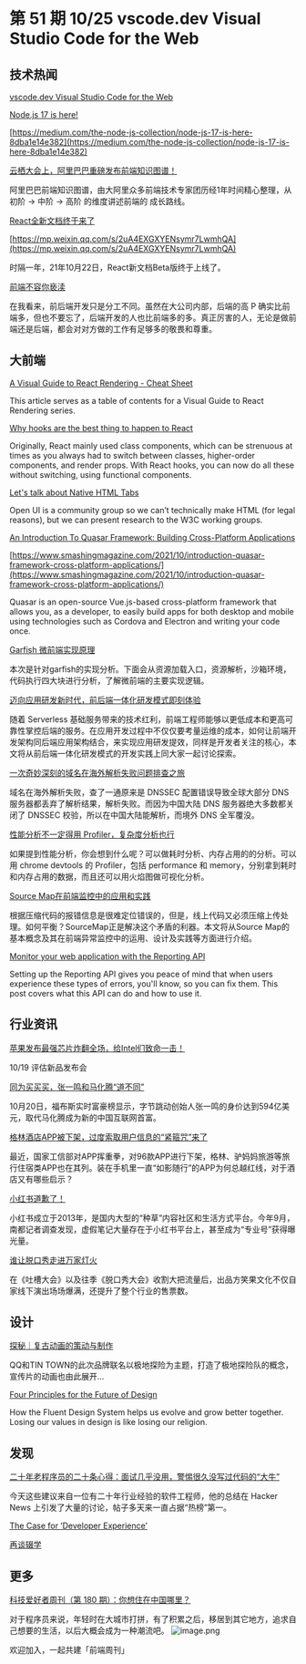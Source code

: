 # 第 51 期 10/25 vscode.dev Visual Studio Code for the Web
## 技术热闻
[vscode.dev Visual Studio Code for the Web](https://code.visualstudio.com/blogs/2021/10/20/vscode-dev)


[Node.js 17 is here!](https://nodejs.org/en/blog/release/v17.0.0/)


[https://medium.com/the-node-js-collection/node-js-17-is-here-8dba1e14e382](https://medium.com/the-node-js-collection/node-js-17-is-here-8dba1e14e382)


[云栖大会上，阿里巴巴重磅发布前端知识图谱！](https://mp.weixin.qq.com/s/c8WXCTl6wMqd2AJktX7SIg)

阿里巴巴前端知识图谱，由大阿里众多前端技术专家团历经1年时间精心整理，从 初阶 -> 中阶 -> 高阶 的维度讲述前端的 成长路线。

[React全新文档终于来了](https://beta.reactjs.org/)


[https://mp.weixin.qq.com/s/2uA4EXGXYENsymr7LwmhQA](https://mp.weixin.qq.com/s/2uA4EXGXYENsymr7LwmhQA)

时隔一年，21年10月22日，React新文档Beta版终于上线了。

[前端不容你亵渎](https://mp.weixin.qq.com/s/uZ02TG27zeqmB-9O_1BvhA)

在我看来，前后端开发只是分工不同。虽然在大公司内部，后端的高 P 确实比前端多，但也不要忘了，后端开发的人也比前端多的多。真正厉害的人，无论是做前端还是后端，都会对对方做的工作有足够多的敬畏和尊重。

## 大前端
[A Visual Guide to React Rendering - Cheat Sheet](https://alexsidorenko.com/blog/react-render-cheat-sheet/)

This article serves as a table of contents for a Visual Guide to React Rendering series.

[Why hooks are the best thing to happen to React](https://stackoverflow.blog/2021/10/20/why-hooks-are-the-best-thing-to-happen-to-react/)

Originally, React mainly used class components, which can be strenuous at times as you always had to switch between classes, higher-order components, and render props. With React hooks, you can now do all these without switching, using functional components.

[Let's talk about Native HTML Tabs](https://daverupert.com/2021/10/native-html-tabs/)

Open UI is a community group so we can’t technically make HTML (for legal reasons), but we can present research to the W3C working groups.

[An Introduction To Quasar Framework: Building Cross-Platform Applications](https://github.com/quasarframework/quasar)


[https://www.smashingmagazine.com/2021/10/introduction-quasar-framework-cross-platform-applications/](https://www.smashingmagazine.com/2021/10/introduction-quasar-framework-cross-platform-applications/)

Quasar is an open-source Vue.js-based cross-platform framework that allows you, as a developer, to easily build apps for both desktop and mobile using technologies such as Cordova and Electron and writing your code once.

[Garfish 微前端实现原理](https://mp.weixin.qq.com/s/5t1RpPXVCGCPlxGBmxUGbg)

本次是针对garfish的实现分析。下面会从资源加载入口，资源解析，沙箱环境，代码执行四大块进行分析，了解微前端的主要实现逻辑。

[迈向应用研发新时代，前后端一体化研发模式即刻体验](https://mp.weixin.qq.com/s/PvZbW1Nm2-w2F1qYaNfLpg)

随着 Serverless 基础服务带来的技术红利，前端工程师能够以更低成本和更高可靠性掌控后端的服务。在应用开发过程中不仅仅要考量运维的成本，如何让前端开发架构同后端应用架构结合，来实现应用研发提效，同样是开发者关注的核心，本文将从前后端一体化研发模式的开发实践上同大家一起讨论探索。

[一次奇妙深刻的域名在海外解析失败问题排查之旅](https://mp.weixin.qq.com/s/mknHGXcaMnPGRLMpEBdRSA)

域名在海外解析失败，查了一通原来是 DNSSEC 配置错误导致全球大部分 DNS 服务器都丢弃了解析结果，解析失败。而因为中国大陆 DNS 服务器绝大多数都关闭了 DNSSEC 校验，所以在中国大陆能解析，而境外 DNS 全军覆没。

[性能分析不一定得用 Profiler，复杂度分析也行](https://mp.weixin.qq.com/s/DoGxYQO0KF2DzNNnldLLPg)

如果提到性能分析，你会想到什么呢？可以做耗时分析、内存占用的的分析。可以用 chrome devtools 的 Profiler，包括 performance 和 memory，分别拿到耗时和内存占用的数据，而且还可以用火焰图做可视化分析。

[Source Map在前端监控中的应用和实践](https://mp.weixin.qq.com/s/OmUKoF_5BishvHx_z4_bMQ)

根据压缩代码的报错信息是很难定位错误的，但是，线上代码又必须压缩上传处理。如何平衡？SourceMap正是解决这个矛盾的利器。本文将从Source Map的基本概念及其在前端异常监控中的运用、设计及实践等方面进行介绍。

[Monitor your web application with the Reporting API](https://web.dev/reporting-api/)

Setting up the Reporting API gives you peace of mind that when users experience these types of errors, you'll know, so you can fix them. This post covers what this API can do and how to use it.

## 行业资讯
[苹果发布最强芯片炸翻全场，给Intel们致命一击！](https://mp.weixin.qq.com/s/Dxb_EfgkH0v1bmwEsPnpfg)

10/19 评估新品发布会

[同为买买买，张一鸣和马化腾“道不同”](https://mp.weixin.qq.com/s/3akwbygwj8Tj6gjiBP6d3Q)

10月20日，福布斯实时富豪榜显示，字节跳动创始人张一鸣的身价达到594亿美元，取代马化腾成为新的中国互联网首富。

[格林酒店APP被下架，过度索取用户信息的“紧箍咒”来了](https://mp.weixin.qq.com/s/CQ9EGGSPMI508AJLp3Losg)

最近，国家工信部对APP挥重拳，对96款APP进行下架，格林、驴妈妈旅游等旅行住宿类APP也在其列。装在手机里一直“如影随行”的APP为何总越红线，对于酒店又有哪些启示？

[小红书道歉了！](https://mp.weixin.qq.com/s/Hh4JAtKywy-CK1OlFvnrWg)

小红书成立于2013年，是国内大型的“种草”内容社区和生活方式平台。今年9月，南都记者调查发现，虚假笔记大量存在于小红书平台上，甚至成为“专业号”获得曝光量。

[谁让脱口秀走进万家灯火](https://mp.weixin.qq.com/s/QfZObxz2s4_UBE71m52U7Q)

在《吐槽大会》以及往季《脱口秀大会》收割大把流量后，出品方笑果文化不仅自家线下演出场场爆满，还提升了整个行业的售票数。

## 设计
[探秘｜复古动画的策动与制作](https://mp.weixin.qq.com/s/_EmhnGe-XHlZ2tsWjQdrQw)

QQ和TIN TOWN的此次品牌联名以极地探险为主题，打造了极地探险队的概念，宣传片的动画也由此展开...

[Four Principles for the Future of Design](https://medium.com/microsoft-design/four-principles-for-the-future-of-design-78922340cece)

How the Fluent Design System helps us evolve and grow better together. Losing our values in design is like losing our religion.

## 发现
[二十年老程序员的二十条心得：面试几乎没用，警惕很久没写过代码的“大牛”](https://www.infoq.cn/article/o1Fjrx83Pbh4mf9xp0O2)

今天这些建议来自一位有二十年行业经验的软件工程师，他的总结在 Hacker News 上引发了大量的讨论，帖子多天来一直占据“热榜”第一。

[The Case for ‘Developer Experience’](https://future.a16z.com/the-case-for-developer-experience/)


[再谈辍学](https://lutaonan.com/blog/talking-about-dropout-again/)


## 更多
[科技爱好者周刊（第 180 期）：你想住在中国哪里？](http://www.ruanyifeng.com/blog/2021/10/weekly-issue-180.html)

对于程序员来说，年轻时在大城市打拼，有了积累之后，移居到其它地方，追求自己想要的生活，以后大概会成为一种潮流吧。
![image.png](https://cdn.nlark.com/yuque/0/2020/png/85771/1605930034828-7fc81343-651f-4a15-8465-eebe5a23cf61.png#height=31&id=C5Hpa&margin=%5Bobject%20Object%5D&name=image.png&originHeight=90&originWidth=2186&originalType=binary&ratio=1&size=14325&status=done&style=none&width=746)


欢迎加入，一起共建「前端周刊」
